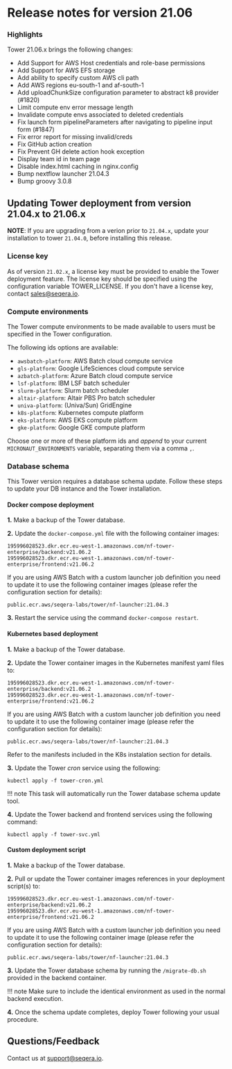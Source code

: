 
# Release notes for version 21.06 

### Highlights

Tower 21.06.x brings the following changes:

- Add Support for AWS Host credentials and role-base permissions
- Add Support for AWS EFS storage
- Add ability to specify custom AWS cli path
- Add AWS regions eu-south-1 and af-south-1
- Add uploadChunkSize configuration parameter to abstract k8 provider (#1820)
- Limit compute env error message length
- Invalidate compute envs associated to deleted credentials
- Fix launch form pipelineParameters after navigating to pipeline input form (#1847)
- Fix error report for missing invalid/creds
- Fix GitHub action creation
- Fix Prevent GH delete action hook exception
- Display team id in team page
- Disable index.html caching in nginx.config
- Bump nextflow launcher 21.04.3
- Bump groovy 3.0.8


## Updating Tower deployment from version 21.04.x to 21.06.x

**NOTE**: If you are upgrading from a verion prior to `21.04.x`, update your installation to tower `21.04.0`, before installing this release. 

### License key 

As of version `21.02.x`, a license key must be provided to enable the Tower deployment feature. The license key should be specified using the configuration variable TOWER_LICENSE. If you don't have a license key, contact sales@seqera.io. 

### Compute environments

The Tower compute environments to be made available 
to users must be specified in the Tower configuration.

The following ids options are available: 

 - `awsbatch-platform`: AWS Batch cloud compute service
 - `gls-platform`: Google LifeSciences cloud compute service
 - `azbatch-platform`: Azure Batch cloud compute service 
 - `lsf-platform`: IBM LSF batch scheduler 
 - `slurm-platform`: Slurm batch scheduler
 - `altair-platform`: Altair PBS Pro batch scheduler
 - `univa-platform`: (Univa/Sun) GridEngine 
 - `k8s-platform`: Kubernetes compute platform
 - `eks-platform`: AWS EKS compute platform
 - `gke-platform`: Google GKE compute platform

Choose one or more of these platform ids and *append* to your current `MICRONAUT_ENVIRONMENTS` variable, separating them via a comma `,`.

### Database schema

This Tower version requires a database schema update. Follow these steps
to update your DB instance and the Tower installation.

#### Docker compose deployment

**1.** Make a backup of the Tower database.
   
**2.** Update the `docker-compose.yml` file with the following container images:

```
195996028523.dkr.ecr.eu-west-1.amazonaws.com/nf-tower-enterprise/backend:v21.06.2
195996028523.dkr.ecr.eu-west-1.amazonaws.com/nf-tower-enterprise/frontend:v21.06.2
```


If you are using AWS Batch with a custom launcher job definition you need to update it to use the following container images (please refer the configuration section for details):

```
public.ecr.aws/seqera-labs/tower/nf-launcher:21.04.3
```


**3.** Restart the service using the command `docker-compose restart`.

#### Kubernetes based deployment

**1.** Make a backup of the Tower database.
   
**2.** Update the Tower container images in the Kubernetes manifest yaml files to:


```
195996028523.dkr.ecr.eu-west-1.amazonaws.com/nf-tower-enterprise/backend:v21.06.2
195996028523.dkr.ecr.eu-west-1.amazonaws.com/nf-tower-enterprise/frontend:v21.06.2
```

If you are using AWS Batch with a custom launcher job definition you need to update it to use the following container image (please refer the configuration section for details):


```
public.ecr.aws/seqera-labs/tower/nf-launcher:21.04.3
```


Refer to the manifests included in the K8s instalation section for details.

**3.** Update the Tower *cron* service using the following:

```
kubectl apply -f tower-cron.yml
```

!!! note
    This task will automatically run the Tower database schema update tool.

**4.** Update the Tower backend and frontend services using the following command:

```
kubectl apply -f tower-svc.yml
```

#### Custom deployment script

**1.** Make a backup of the Tower database.
   
**2.** Pull or update the Tower container images references in your
   deployment script(s) to:

```
195996028523.dkr.ecr.eu-west-1.amazonaws.com/nf-tower-enterprise/backend:v21.06.2
195996028523.dkr.ecr.eu-west-1.amazonaws.com/nf-tower-enterprise/frontend:v21.06.2
```

   If you are using AWS Batch with a custom launcher job definition you need to update it to use the following container image (please refer the configuration section for details):


```
public.ecr.aws/seqera-labs/tower/nf-launcher:21.04.3
```


**3.** Update the Tower database schema by running the `/migrate-db.sh` provided in the
   backend container. 
   
!!! note
    Make sure to include the identical environment as used in the normal backend execution.

**4.** Once the schema update completes, deploy Tower following your usual procedure.


## Questions/Feedback

Contact us at [support@seqera.io](mailto:support@seqera.io). 